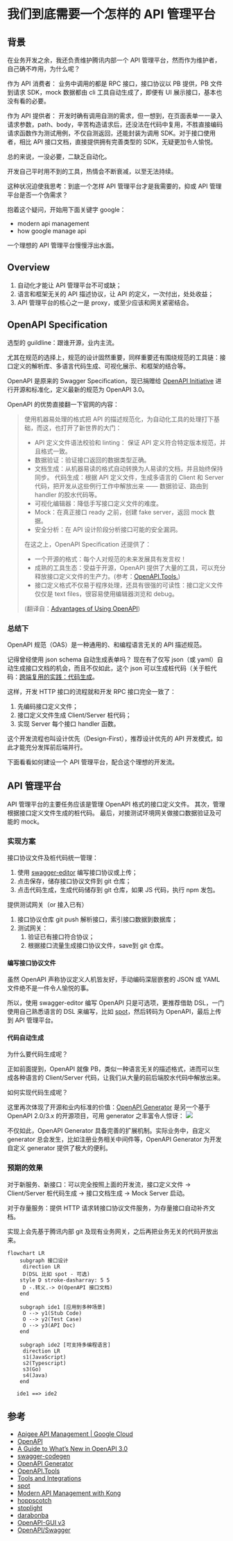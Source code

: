 # 我们到底需要一个怎样的 API 管理平台

## 背景

在业务开发之余，我还负责维护腾讯内部一个 API 管理平台，然而作为维护者，自己确不咋用，为什么呢？

作为 API 消费者：
业务中调用的都是 RPC 接口，接口协议以 PB 提供，PB 文件到请求 SDK，mock 数据都由 cli 工具自动生成了，即便有 UI 展示接口，基本也没有看的必要。

作为 API 提供者：
开发时确有调用自测的需求，但一想到，在页面表单一一录入请求参数，path、body，辛苦构造请求后，还没法在代码中复用，不胜直接编码请求函数作为测试用例，不仅自测返回，还能封装为调用 SDK。对于接口使用者，相比 API 接口文档，直接提供拥有完善类型的 SDK，无疑更加令人愉悦。

总的来说，一没必要，二缺乏自动化。

开发自己平时用不到的工具，热情会不断衰减，以至无法持续。

这种状况迫使我思考：到底一个怎样 API 管理平台才是我需要的，抑或 API 管理平台是否一个伪需求？

抱着这个疑问，开始用下面关键字 google：

- modern api management
- how google manage api

一个理想的 API 管理平台慢慢浮出水面。

## Overview

1. 自动化才能让 API 管理平台不可或缺；
2. 语言和框架无关的 API 描述协议，让 API 的定义，一次付出，处处收益；
3. API 管理平台的核心之一是 proxy，或至少应该和网关紧密结合。

## OpenAPI Specification

选型的 guildline：跟谁开源，业内主流。

尤其在规范的选择上，规范的设计固然重要，同样重要还有围绕规范的工具链：接口定义的解析库、多语言代码生成、可视化展示、和框架的结合等。

OpenAPI 是原来的 Swagger Specification，现已捐赠给 [OpenAPI Initiative](http://openapis.org/) 进行开源和标准化，定义最新的规范为 OpenAPI 3.0。

OpenAPI 的优势直接翻一下官网的内容：

> 使用机器易处理的格式把 API 的描述规范化，为自动化工具的处理打下基础，而这，也打开了新世界的大门：
>
> - API 定义文件语法校验和 linting： 保证 API 定义符合特定版本规范，并且格式一致。
> - 数据验证：验证接口返回的数据类型正确。
> - 文档生成：从机器易读的格式自动转换为人易读的文档，并且始终保持同步。
> 代码生成：根据 API 定义文件，生成多语言的 Client 和 Server 代码，把开发从这些例行工作中解放出来 —— 数据验证、路由到 handler 的胶水代码等。
> - 可视化编辑器：降低手写接口定义文件的难度。
> - Mock：在真正接口 ready 之前，创建 fake server，返回 mock 数据。
> - 安全分析：在 API 设计阶段分析接口可能的安全漏洞。
>
> 在这之上，OpenAPI Specification 还提供了：
>
> - 一个开源的格式：每个人对规范的未来发展具有发言权！
> - 成熟的工具生态：受益于开源，OpenAPI 提供了大量的工具，可以充分释放接口定义文件的生产力。(参考：[OpenAPI.Tools.](https://openapi.tools/))
> - 接口定义格式不仅易于程序处理，还具有很强的可读性：接口定义文件仅仅是 text files，很容易使用编辑器浏览和 debug。
>
> (翻译自：[Advantages of Using OpenAPI](https://oai.github.io/Documentation/start-here.html))
>

### 总结下

OpenAPI 规范（OAS）是一种通用的、和编程语言无关的 API 描述规范。

记得曾经使用 json schema 自动生成表单吗？
现在有了仅写 json（或 yaml）自动生成接口文档的机会，而且不仅如此，这个 json 可以生成桩代码（关于桩代码：[跨端复用的实践：代码生成](https://zhuanlan.zhihu.com/p/470882562)。

这样，开发 HTTP 接口的流程就和开发 RPC 接口完全一致了：

1. 先编码接口定义文件；
2. 接口定义文件生成 Client/Server 桩代码；
3. 实现 Server 每个接口 handler 函数。

这个开发流程也叫设计优先（Design-First），推荐设计优先的 API 开发模式，如此才能充分发挥前后端并行。

下面看看如何建设一个 API 管理平台，配合这个理想的开发流。

## API 管理平台

API 管理平台的主要任务应该是管理 OpenAPI 格式的接口定义文件。
其次，管理根据接口定义文件生成的桩代码。
最后，对接测试环境网关做接口数据验证及可能的 mock。

### 实现方案

接口协议文件及桩代码统一管理：

1. 使用 [swagger-editor](https://github.com/swagger-api/swagger-editor) 编写接口协议或上传；
2. 点击保存，储存接口协议文件到 git 仓库；
3. 点击代码生成，生成代码储存到 git 仓库，如果 JS 代码，执行 npm 发包。

提供测试网关（or 接入已有）

1. 接口协议仓库 git push 解析接口，索引接口数据到数据库；
2. 测试网关：
   1. 验证已有接口符合协议；
   2. 根据接口流量生成接口协议文件，save到 git 仓库。

#### 编写接口协议文件

虽然 OpenAPI 声称协议定义人机皆友好，手动编码深层嵌套的 JSON 或 YAML 文件绝不是一件令人愉悦的事。

所以，使用 swagger-editor 编写 OpenAPI 只是可选项，更推荐借助 DSL，一门使用自己熟悉语言的 DSL 来编写，比如 [spot](https://github.com/airtasker/spot)，然后转码为 OpenAPI，最后上传到 API 管理平台。

#### 代码自动生成

为什么要代码生成呢？

正如前面提到，OpenAPI 就像 PB，类似一种语言无关的描述格式，进而可以生成各种语言的 Client/Server 代码，让我们从大量的前后端胶水代码中解放出来。

如何实现代码生成呢？

这里再次体现了开源和业内标准的价值：[OpenAPI Generator](https://openapi-generator.tech/) 是另一个基于 OpenAPI 2.0/3.x 的开源项目，可用 generator 之丰富令人惊讶：
![](2022-05-18-15-16-41.png)

不仅如此，OpenAPI Generator 具备完善的扩展机制。实际业务中，自定义 generator 总会发生，比如注册业务相关中间件等，OpenAPI Generator 为开发自定义 generator 提供了极大的便利。

### 预期的效果

对于新服务、新接口：可以完全按照上面的开发流，接口定义文件 -> Client/Server 桩代码生成 -> 接口文档生成 -> Mock Server 启动。

对于存量服务：提供 HTTP 请求转接口协议文件服务，为存量接口自动补齐文档。

实现上会先基于腾讯内部 git 及现有业务网关，之后再把业务无关的代码开放出来。

```mermaid
flowchart LR
    subgraph 接口设计
     direction LR 
     D(DSL 比如 spot - 可选)
    style D stroke-dasharray: 5 5
     D -.转义.-> O(OpenAPI 接口文档)
    end

    subgraph ide1 [应用到多种场景]
     O --> y1(Stub Code)
     O --> y2(Test Case)
     O --> y3(API Doc)
    end

    subgraph ide2 [可支持多编程语言]
     direction LR 
     s1(JavaScript)
     s2(Typescript)
     s3(Go)
     s4(Java)
    end
   
   ide1 ==> ide2 
```

## 参考

- [Apigee API Management | Google Cloud](https://cloud.google.com/apigee)
- [OpenAPI](https://oai.github.io/Documentation/start-here.html)
- [A Guide to What’s New in OpenAPI 3.0](https://swagger.io/blog/news/whats-new-in-openapi-3-0/)
- [swagger-codegen](https://github.com/swagger-api/swagger-codegen)
- [OpenAPI Generator](https://openapi-generator.tech/)
- [OpenAPI.Tools](https://openapi.tools/)
- [Tools and Integrations](https://swagger.io/tools/open-source/open-source-integrations/)
- [spot](https://github.com/airtasker/spot)
- [Modern API Management with Kong](https://konghq.com/reports/modern-api-management-with-kong)
- [hoppscotch](https://github.com/hoppscotch/hoppscotch)
- [stoplight](https://elements-demo.stoplight.io/?_ga=2.230638170.752068091.1652754628-1873838241.1652754628#/operations/get-todos)
- [darabonba](https://github.com/aliyun/darabonba)
- [OpenAPI-GUI v3](https://mermade.github.io/openapi-gui/)
- [OpenAPI/Swagger](https://help.coding.net/docs/document/api/import/openapi.html)
